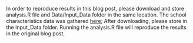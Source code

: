 In order to reproduce results in this blog post, please download and store analysis.R file and Data/Input_Data folder in the same location. The school characteristics data was gathered [here](https://fairtest.org/university/optional); After downloading, please store in the Input_Data folder. Running the analysis.R file will reproduce the results in the original blog post.